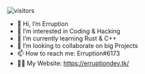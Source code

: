 ![visitors](https://visitor-badge.laobi.icu/badge?page_id=Errupti0n.Errupti0n)

- 👋 Hi, I’m Erruption
- 👀 I’m interested in Coding & Hacking
- 🌱 I’m currently learning Rust & C++
- 💞️ I’m looking to collaborate on big Projects
- 📫 How to reach me: Erruption#6173
- 👨‍💻 My Website: https://erruptiondev.tk/

<!---
Errupti0n/Errupti0n is a ✨ special ✨ repository because its `README.md` (this file) appears on your GitHub profile.
You can click the Preview link to take a look at your changes.
--->

